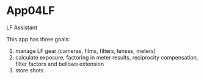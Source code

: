 App04LF
=======

LF Assistant

This app has three goals:
1. manage LF gear (cameras, films, filters, lenses, meters)
2. calculate exposure, factoring in meter results, reciprocity compensation, filter factors and bellows extension
3. store shots
